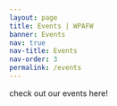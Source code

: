 ```yaml
---
layout: page
title: Events | WPAFW
banner: Events
nav: true
nav-title: Events
nav-order: 3
permalink: /events
---
```


check out our events here!